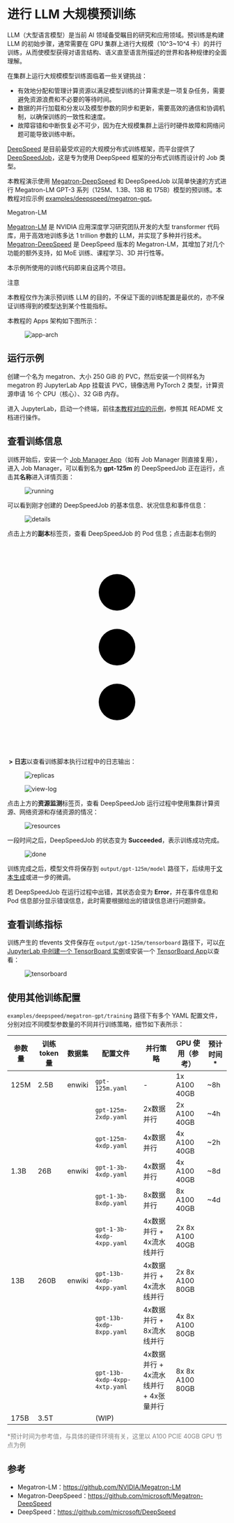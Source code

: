 # 进行 LLM 大规模预训练

LLM（大型语言模型）是当前 AI 领域备受瞩目的研究和应用领域。预训练是构建 LLM 的初始步骤，通常需要在 GPU 集群上进行大规模（10^3~10^4 卡）的并行训练，从而使模型获得对语言结构、语义直至语言所描述的世界和各种规律的全面理解。

在集群上运行大规模模型训练面临着一些关键挑战：

* 有效地分配和管理计算资源以满足模型训练的计算需求是一项复杂任务，需要避免资源浪费和不必要的等待时间。
* 数据的并行加载和分发以及模型参数的同步和更新，需要高效的通信和协调机制，以确保训练的一致性和速度。
* 故障容错和中断恢复必不可少，因为在大规模集群上运行时硬件故障和网络问题可能导致训练中断。

<a target="_blank" rel="noopener noreferrer" href="https://github.com/microsoft/DeepSpeed">DeepSpeed</a> 是目前最受欢迎的大规模分布式训练框架，而平台提供了 [DeepSpeedJob](../modules/jobs/deepspeedjob.md)，这是专为使用 DeepSpeed 框架的分布式训练而设计的 Job 类型。

本教程演示使用 <a target="_blank" rel="noopener noreferrer" href="https://github.com/microsoft/Megatron-DeepSpeed">Megatron-DeepSpeed</a> 和 DeepSpeedJob 以简单快速的方式进行 Megatron-LM GPT-3 系列（125M、1.3B、13B 和 175B）模型的预训练。本教程对应示例 <a target="_blank" rel="noopener noreferrer" href="https://github.com/t9k/examples/tree/master/deepspeed/megatron-gpt">examples/deepspeed/megatron-gpt</a>。

<aside class="note info">
<div class="title">Megatron-LM</div>

<a target="_blank" rel="noopener noreferrer" href="https://github.com/NVIDIA/Megatron-LM">Megatron-LM</a> 是 NVIDIA 应用深度学习研究团队开发的大型 transformer 代码库，用于高效地训练多达 1 trillion 参数的 LLM，并实现了多种并行技术。<a target="_blank" rel="noopener noreferrer" href="https://github.com/microsoft/Megatron-DeepSpeed">Megatron-DeepSpeed</a> 是 DeepSpeed 版本的 Megatron-LM，其增加了对几个功能的额外支持，如 MoE 训练、课程学习、3D 并行性等。

本示例所使用的训练代码即来自这两个项目。

</aside>

<aside class="note">
<div class="title">注意</div>

本教程仅作为演示预训练 LLM 的目的，不保证下面的训练配置是最优的，亦不保证训练得到的模型达到某个性能指标。

</aside>

本教程的 Apps 架构如下图所示：

<figure class="architecture">
  <img alt="app-arch" src="../../assets/task/train-model/llm-large-scale-pretraining/app-arch-simple.drawio.svg" />
</figure>

## 运行示例

创建一个名为 megatron、大小 250 GiB 的 PVC，然后安装一个同样名为 megatron 的 JupyterLab App 挂载该 PVC，镜像选用 PyTorch 2 类型，计算资源申请 16 个 CPU（核心）、32 GiB 内存。

进入 JupyterLab，启动一个终端，前往<a target="_blank" rel="noopener noreferrer" href="https://github.com/t9k/examples/tree/master/deepspeed/megatron-gpt">本教程对应的示例</a>，参照其 README 文档进行操作。

## 查看训练信息

训练开始后，安装一个 [Job Manager App](../../app/job-manager.md)（如有 Job Manager 则直接复用），进入 Job Manager，可以看到名为 **gpt-125m** 的 DeepSpeedJob 正在运行，点击其**名称**进入详情页面：

<figure class="screenshot">
    <img alt="running" src="../../assets/task/train-model/llm-large-scale-pretraining/running.png" />
</figure>

可以看到刚才创建的 DeepSpeedJob 的基本信息、状况信息和事件信息：

<figure class="screenshot">
    <img alt="details" src="../../assets/task/train-model/llm-large-scale-pretraining/details.png" />
</figure>

点击上方的**副本**标签页，查看 DeepSpeedJob 的 Pod 信息；点击副本右侧的 <span class="twemoji"><svg xmlns="http://www.w3.org/2000/svg" viewBox="0 0 24 24"><path d="M12 16a2 2 0 0 1 2 2 2 2 0 0 1-2 2 2 2 0 0 1-2-2 2 2 0 0 1 2-2m0-6a2 2 0 0 1 2 2 2 2 0 0 1-2 2 2 2 0 0 1-2-2 2 2 0 0 1 2-2m0-6a2 2 0 0 1 2 2 2 2 0 0 1-2 2 2 2 0 0 1-2-2 2 2 0 0 1 2-2Z"></path></svg></span>**&nbsp;> 日志**以查看训练脚本执行过程中的日志输出：

<figure class="screenshot">
    <img alt="replicas" src="../../assets/task/train-model/llm-large-scale-pretraining/replicas.png" />
</figure>

<figure class="screenshot">
    <img alt="view-log" src="../../assets/task/train-model/llm-large-scale-pretraining/view-log.png" />
</figure>

点击上方的**资源监测**标签页，查看 DeepSpeedJob 运行过程中使用集群计算资源、网络资源和存储资源的情况：

<figure class="screenshot">
    <img alt="resources" src="../../assets/task/train-model/llm-large-scale-pretraining/resources.png" />
</figure>

一段时间之后，DeepSpeedJob 的状态变为 **Succeeded**，表示训练成功完成。

<figure class="screenshot">
    <img alt="done" src="../../assets/task/train-model/llm-large-scale-pretraining/done.png" />
</figure>

训练完成之后，模型文件将保存到 `output/gpt-125m/model` 路径下，后续用于<a target="_blank" rel="noopener noreferrer" href="https://github.com/t9k/examples/tree/master/deepspeed/megatron-gpt#%E6%96%87%E6%9C%AC%E7%94%9F%E6%88%90">文本生成</a>或进一步的微调。

若 DeepSpeedJob 在运行过程中出错，其状态会变为 **Error**，并在事件信息和 Pod 信息部分显示错误信息，此时需要根据给出的错误信息进行问题排查。

## 查看训练指标

训练产生的 tfevents 文件保存在 `output/gpt-125m/tensorboard` 路径下，可以[在 JupyterLab 中创建一个 TensorBoard 实例](./dp-training.md#查看训练指标)或安装一个 [TensorBoard App](../../app/tensorboard.md)以查看：

<figure class="screenshot">
  <img alt="tensorboard" src="../../assets/task/train-model/llm-large-scale-pretraining/tensorboard.png" />
</figure>

## 使用其他训练配置

`examples/deepspeed/megatron-gpt/training` 路径下有多个 YAML 配置文件，分别对应不同模型参数量的不同并行训练策略，细节如下表所示：

| 参数量 | 训练 token 量 | 数据集 | 配置文件                      | 并行策略                               | GPU 使用（参考） | 预计时间* |
| ------ | ------------- | ------ | ----------------------------- | -------------------------------------- | ---------------- | --------- |
| 125M   | 2.5B          | enwiki | `gpt-125m.yaml`               | -                                      | 1x A100 40GB     | ~8h       |
|        |               |        | `gpt-125m-2xdp.yaml`          | 2x数据并行                             | 2x A100 40GB     | ~4h       |
|        |               |        | `gpt-125m-4xdp.yaml`          | 4x数据并行                             | 4x A100 40GB     | ~2h       |
| 1.3B   | 26B           | enwiki | `gpt-1-3b-4xdp.yaml`          | 4x数据并行                             | 4x A100 40GB     | ~8d       |
|        |               |        | `gpt-1-3b-8xdp.yaml`          | 8x数据并行                             | 8x A100 40GB     | ~4d       |
|        |               |        | `gpt-1-3b-4xdp-4xpp.yaml`     | 4x数据并行 + 4x流水线并行              | 2x 8x A100 40GB  |           |
| 13B    | 260B          | enwiki | `gpt-13b-4xdp-4xpp.yaml`      | 4x数据并行 + 4x流水线并行              | 2x 8x A100 80GB  |           |
|        |               |        | `gpt-13b-4xdp-8xpp.yaml`      | 4x数据并行 + 8x流水线并行              | 4x 8x A100 80GB  |           |
|        |               |        | `gpt-13b-4xdp-4xpp-4xtp.yaml` | 4x数据并行 + 4x流水线并行 + 4x张量并行 | 8x 8x A100 80GB  |           |
| 175B   | 3.5T          |        | (WIP)                         |                                        |                  |           |

<p style="color: gray; font-size: 14px">*预计时间为参考值，与具体的硬件环境有关，这里以 A100 PCIE 40GB GPU 节点为例</p>

## 参考

* Megatron-LM：<https://github.com/NVIDIA/Megatron-LM>
* Megatron-DeepSpeed：<https://github.com/microsoft/Megatron-DeepSpeed>
* DeepSpeed：<https://github.com/microsoft/DeepSpeed>
